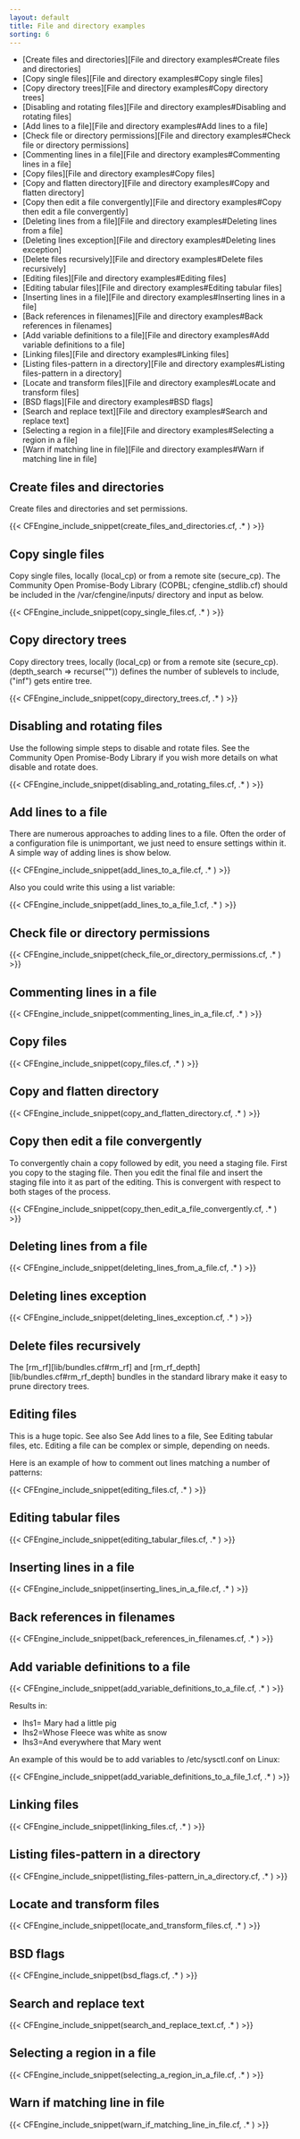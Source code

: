 ```yaml
---
layout: default
title: File and directory examples
sorting: 6
---
```


* [Create files and directories][File and directory examples#Create files and directories]
* [Copy single files][File and directory examples#Copy single files]
* [Copy directory trees][File and directory examples#Copy directory trees]
* [Disabling and rotating files][File and directory examples#Disabling and rotating files]
* [Add lines to a file][File and directory examples#Add lines to a file]
* [Check file or directory permissions][File and directory examples#Check file or directory permissions]
* [Commenting lines in a file][File and directory examples#Commenting lines in a file]
* [Copy files][File and directory examples#Copy files]
* [Copy and flatten directory][File and directory examples#Copy and flatten directory]
* [Copy then edit a file convergently][File and directory examples#Copy then edit a file convergently]
* [Deleting lines from a file][File and directory examples#Deleting lines from a file]
* [Deleting lines exception][File and directory examples#Deleting lines exception]
* [Delete files recursively][File and directory examples#Delete files recursively]
* [Editing files][File and directory examples#Editing files]
* [Editing tabular files][File and directory examples#Editing tabular files]
* [Inserting lines in a file][File and directory examples#Inserting lines in a file]
* [Back references in filenames][File and directory examples#Back references in filenames]
* [Add variable definitions to a file][File and directory examples#Add variable definitions to a file]
* [Linking files][File and directory examples#Linking files]
* [Listing files-pattern in a directory][File and directory examples#Listing files-pattern in a directory]
* [Locate and transform files][File and directory examples#Locate and transform files]
* [BSD flags][File and directory examples#BSD flags]
* [Search and replace text][File and directory examples#Search and replace text]
* [Selecting a region in a file][File and directory examples#Selecting a region in a file]
* [Warn if matching line in file][File and directory examples#Warn if matching line in file]

## Create files and directories

Create files and directories and set permissions.

{{< CFEngine_include_snippet(create_files_and_directories.cf, .* ) >}}

## Copy single files

Copy single files, locally (local_cp) or from a remote site (secure_cp). The Community Open Promise-Body Library (COPBL; cfengine_stdlib.cf) should be included in the /var/cfengine/inputs/ directory and input as below.

{{< CFEngine_include_snippet(copy_single_files.cf, .* ) >}}

## Copy directory trees

Copy directory trees, locally (local_cp) or from a remote site (secure_cp). (depth_search => recurse("")) defines the number of sublevels to include, ("inf") gets entire tree.

{{< CFEngine_include_snippet(copy_directory_trees.cf, .* ) >}}

## Disabling and rotating files

Use the following simple steps to disable and rotate files. See the Community Open Promise-Body Library if you wish more details on what disable and rotate does.

{{< CFEngine_include_snippet(disabling_and_rotating_files.cf, .* ) >}}

## Add lines to a file

There are numerous approaches to adding lines to a file. Often the order of a configuration file is unimportant, we just need to ensure settings within it. A simple way of adding lines is show below.

{{< CFEngine_include_snippet(add_lines_to_a_file.cf, .* ) >}}

Also you could write this using a list variable:

{{< CFEngine_include_snippet(add_lines_to_a_file_1.cf, .* ) >}}

## Check file or directory permissions

{{< CFEngine_include_snippet(check_file_or_directory_permissions.cf, .* ) >}}

## Commenting lines in a file

{{< CFEngine_include_snippet(commenting_lines_in_a_file.cf, .* ) >}}

## Copy files

{{< CFEngine_include_snippet(copy_files.cf, .* ) >}}

## Copy and flatten directory

{{< CFEngine_include_snippet(copy_and_flatten_directory.cf, .* ) >}}

## Copy then edit a file convergently

To convergently chain a copy followed by edit, you need a staging file. First you copy to the staging file. Then you edit the final file and insert the staging file into it as part of the editing. This is convergent with respect to both stages of the process.

{{< CFEngine_include_snippet(copy_then_edit_a_file_convergently.cf, .* ) >}}

## Deleting lines from a file

{{< CFEngine_include_snippet(deleting_lines_from_a_file.cf, .* ) >}}

## Deleting lines exception

{{< CFEngine_include_snippet(deleting_lines_exception.cf, .* ) >}}

## Delete files recursively

The [rm_rf][lib/bundles.cf#rm_rf] and [rm_rf_depth][lib/bundles.cf#rm_rf_depth] bundles in the standard library make it easy to prune directory trees.

## Editing files

This is a huge topic. See also See Add lines to a file, See Editing tabular files, etc. Editing a file can be complex or simple, depending on needs.

Here is an example of how to comment out lines matching a number of patterns:

{{< CFEngine_include_snippet(editing_files.cf, .* ) >}}

## Editing tabular files

{{< CFEngine_include_snippet(editing_tabular_files.cf, .* ) >}}

## Inserting lines in a file

{{< CFEngine_include_snippet(inserting_lines_in_a_file.cf, .* ) >}}

## Back references in filenames

{{< CFEngine_include_snippet(back_references_in_filenames.cf, .* ) >}}

## Add variable definitions to a file

{{< CFEngine_include_snippet(add_variable_definitions_to_a_file.cf, .* ) >}}

Results in:

* lhs1= Mary had a little pig
* lhs2=Whose Fleece was white as snow
* lhs3=And everywhere that Mary went

An example of this would be to add variables to /etc/sysctl.conf on Linux:

{{< CFEngine_include_snippet(add_variable_definitions_to_a_file_1.cf, .* ) >}}

## Linking files

{{< CFEngine_include_snippet(linking_files.cf, .* ) >}}

## Listing files-pattern in a directory

{{< CFEngine_include_snippet(listing_files-pattern_in_a_directory.cf, .* ) >}}

## Locate and transform files

{{< CFEngine_include_snippet(locate_and_transform_files.cf, .* ) >}}

## BSD flags

{{< CFEngine_include_snippet(bsd_flags.cf, .* ) >}}

## Search and replace text

{{< CFEngine_include_snippet(search_and_replace_text.cf, .* ) >}}

## Selecting a region in a file

{{< CFEngine_include_snippet(selecting_a_region_in_a_file.cf, .* ) >}}

## Warn if matching line in file

{{< CFEngine_include_snippet(warn_if_matching_line_in_file.cf, .* ) >}}
